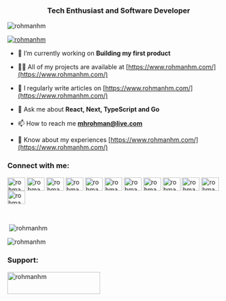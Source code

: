 <h3 align="center">Tech Enthusiast and Software Developer</h3>

<p align="left"> <img src="https://komarev.com/ghpvc/?username=rohmanhm&label=Profile%20views&color=0e75b6&style=flat" alt="rohmanhm" /> </p>

<p align="left"> <a href="https://twitter.com/rohmanhm" target="blank"><img src="https://img.shields.io/twitter/follow/rohmanhm?logo=twitter&style=for-the-badge" alt="rohmanhm" /></a> </p>

- 🔭 I’m currently working on **Building my first product**

- 👨‍💻 All of my projects are available at [https://www.rohmanhm.com/](https://www.rohmanhm.com/)

- 📝 I regularly write articles on [https://www.rohmanhm.com/](https://www.rohmanhm.com/)

- 💬 Ask me about **React, Next, TypeScript and Go**

- 📫 How to reach me **mhrohman@live.com**

- 📄 Know about my experiences [https://www.rohmanhm.com/](https://www.rohmanhm.com/)

<h3 align="left">Connect with me:</h3>
<p align="left">
<a href="https://codepen.io/rohmanhm" target="blank"><img align="center" src="https://cdn.jsdelivr.net/npm/simple-icons@3.0.1/icons/codepen.svg" alt="rohmanhm" height="30" width="40" /></a>
<a href="https://dev.to/rohmanhm" target="blank"><img align="center" src="https://cdn.jsdelivr.net/npm/simple-icons@3.0.1/icons/dev-dot-to.svg" alt="rohmanhm" height="30" width="40" /></a>
<a href="https://twitter.com/rohmanhm" target="blank"><img align="center" src="https://cdn.jsdelivr.net/npm/simple-icons@3.0.1/icons/twitter.svg" alt="rohmanhm" height="30" width="40" /></a>
<a href="https://linkedin.com/in/rohmanhm" target="blank"><img align="center" src="https://cdn.jsdelivr.net/npm/simple-icons@3.0.1/icons/linkedin.svg" alt="rohmanhm" height="30" width="40" /></a>
<a href="https://stackoverflow.com/users/rohmanhm" target="blank"><img align="center" src="https://cdn.jsdelivr.net/npm/simple-icons@3.0.1/icons/stackoverflow.svg" alt="rohmanhm" height="30" width="40" /></a>
<a href="https://codesandbox.com/rohmanhm" target="blank"><img align="center" src="https://cdn.jsdelivr.net/npm/simple-icons@3.0.1/icons/codesandbox.svg" alt="rohmanhm" height="30" width="40" /></a>
<a href="https://fb.com/rohmanhm" target="blank"><img align="center" src="https://cdn.jsdelivr.net/npm/simple-icons@3.0.1/icons/facebook.svg" alt="rohmanhm" height="30" width="40" /></a>
<a href="https://instagram.com/rohmanhm" target="blank"><img align="center" src="https://cdn.jsdelivr.net/npm/simple-icons@3.0.1/icons/instagram.svg" alt="rohmanhm" height="30" width="40" /></a>
<a href="https://dribbble.com/rohmanhm" target="blank"><img align="center" src="https://cdn.jsdelivr.net/npm/simple-icons@3.0.1/icons/dribbble.svg" alt="rohmanhm" height="30" width="40" /></a>
<a href="https://www.behance.net/rohmanhm" target="blank"><img align="center" src="https://cdn.jsdelivr.net/npm/simple-icons@3.0.1/icons/behance.svg" alt="rohmanhm" height="30" width="40" /></a>
<a href="https://medium.com/rohmanhm" target="blank"><img align="center" src="https://cdn.jsdelivr.net/npm/simple-icons@3.0.1/icons/medium.svg" alt="rohmanhm" height="30" width="40" /></a>
<a href="https://www.youtube.com/c/rohmanhm" target="blank"><img align="center" src="https://cdn.jsdelivr.net/npm/simple-icons@3.0.1/icons/youtube.svg" alt="rohmanhm" height="30" width="40" /></a>
</p>


<br/>
<p>&nbsp;<img align="center" src="https://github-readme-stats.vercel.app/api?username=rohmanhm&show_icons=true&locale=en" alt="rohmanhm" /></p>

<p><img align="center" src="https://github-readme-streak-stats.herokuapp.com/?user=rohmanhm&" alt="rohmanhm" /></p>

<h3 align="left">Support:</h3>
<p><a href="https://www.buymeacoffee.com/rohmanhm"> <img align="left" src="https://cdn.buymeacoffee.com/buttons/v2/default-yellow.png" height="50" width="210" alt="rohmanhm" /></a></p><br><br>
